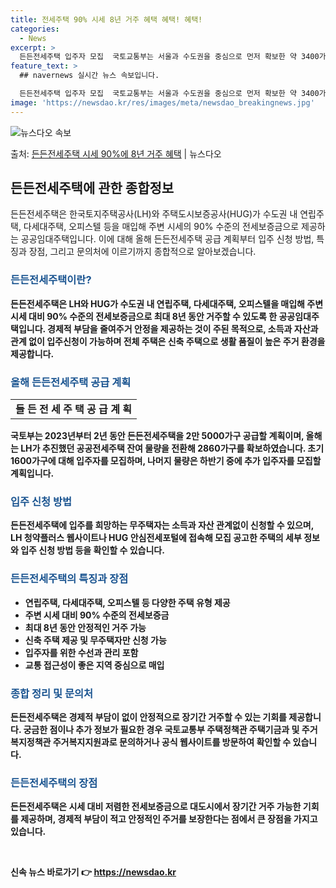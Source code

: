 ```yaml
---
title: 전세주택 90% 시세 8년 거주 혜택 혜택! 혜택!
categories:
  - News
excerpt: >
  든든전세주택 입주자 모집  국토교통부는 서울과 수도권을 중심으로 먼저 확보한 약 3400가구에 대해 오는 2…
feature_text: >
  ## navernews 실시간 뉴스 속보입니다.

  든든전세주택 입주자 모집  국토교통부는 서울과 수도권을 중심으로 먼저 확보한 약 3400가구에 대해 오는 2…
image: 'https://newsdao.kr/res/images/meta/newsdao_breakingnews.jpg'
---
```


![뉴스다오 속보](https://newsdao.kr/res/images/meta/newsdao_breakingnews.jpg)

<p>출처: <a href="https://newsdao.kr/4288" rel="dofollow">든든전세주택 시세 90%에 8년 거주 혜택</a> | 뉴스다오</p>

<h2 data-ke-size="size26">든든전세주택에 관한 종합정보</h2>
<p data-ke-size="size16">든든전세주택은 한국토지주택공사(LH)와 주택도시보증공사(HUG)가 수도권 내 연립주택, 다세대주택, 오피스텔 등을 매입해 주변 시세의 90% 수준의 전세보증금으로 제공하는 공공임대주택입니다. 이에 대해 올해 든든전세주택 공급 계획부터 입주 신청 방법, 특징과 장점, 그리고 문의처에 이르기까지 종합적으로 알아보겠습니다.</p>

<h3 data-ke-size="size24"><b><span style="color: #1a5490;">든든전세주택이란?</span><b></h3>
<p data-ke-size="size16">든든전세주택은 LH와 HUG가 수도권 내 연립주택, 다세대주택, 오피스텔을 매입해 주변 시세 대비 90% 수준의 전세보증금으로 최대 8년 동안 거주할 수 있도록 한 공공임대주택입니다. 경제적 부담을 줄여주거 안정을 제공하는 것이 주된 목적으로, 소득과 자산과 관계 없이 입주신청이 가능하며 전체 주택은 신축 주택으로 생활 품질이 높은 주거 환경을 제공합니다.</p>

<h3 data-ke-size="size24"><b><span style="color: #1a5490;">올해 든든전세주택 공급 계획</span></b></h3>
<table>
   <tr>
      <td style="text-align: center; height: 17px;"><b>들 든 전 세 주 택 공 급 계 획</b></td>
   </tr>
</table>
<p data-ke-size="size16">국토부는 2023년부터 2년 동안 든든전세주택을 2만 5000가구 공급할 계획이며, 올해는 LH가 추진했던 공공전세주택 잔여 물량을 전환해 2860가구를 확보하였습니다. 초기 1600가구에 대해 입주자를 모집하며, 나머지 물량은 하반기 중에 추가 입주자를 모집할 계획입니다.</p>

<h3 data-ke-size="size24"><b><span style="color: #1a5490;">입주 신청 방법</span></b></h3>
<p data-ke-size="size16">든든전세주택에 입주를 희망하는 무주택자는 소득과 자산 관계없이 신청할 수 있으며, LH 청약플러스 웹사이트나 HUG 안심전세포털에 접속해 모집 공고한 주택의 세부 정보와 입주 신청 방법 등을 확인할 수 있습니다.</p>

<h3 data-ke-size="size24"><b><span style="color: #1a5490;">든든전세주택의 특징과 장점</span></b></h3>
<ul>
   <li>연립주택, 다세대주택, 오피스텔 등 다양한 주택 유형 제공</li>
   <li>주변 시세 대비 90% 수준의 전세보증금</li>
   <li>최대 8년 동안 안정적인 거주 가능</li>
   <li>신축 주택 제공 및 무주택자만 신청 가능</li>
   <li>입주자를 위한 수선과 관리 포함</li>
   <li>교통 접근성이 좋은 지역 중심으로 매입</li>
</ul>

<h3 data-ke-size="size24"><b><span style="color: #1a5490;">종합 정리 및 문의처</span></b></h3>
<p data-ke-size="size16">든든전세주택은 경제적 부담이 없이 안정적으로 장기간 거주할 수 있는 기회를 제공합니다. 궁금한 점이나 추가 정보가 필요한 경우 국토교통부 주택정책관 주택기금과 및 주거복지정책관 주거복지지원과로 문의하거나 공식 웹사이트를 방문하여 확인할 수 있습니다.</p>

<h3 data-ke-size="size24"><b><span style="color: #1a5490;">든든전세주택의 장점</span></b></h3>
<p data-ke-size="size16">든든전세주택은 시세 대비 저렴한 전세보증금으로 대도시에서 장기간 거주 가능한 기회를 제공하며, 경제적 부담이 적고 안정적인 주거를 보장한다는 점에서 큰 장점을 가지고 있습니다.</p>

<p data-ke-size="size16">&nbsp;</p> 

신속 뉴스 바로가기 👉 <a href="https://newsdao.kr" rel="dofollow">https://newsdao.kr</a>


